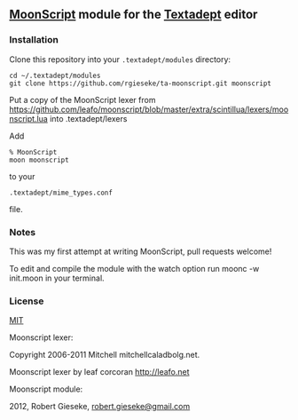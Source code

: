 ## [MoonScript](http://moonscript.org) module for the [Textadept](http://foicica.com/textadept/) editor

### Installation

Clone this repository into your `.textadept/modules` directory:

    cd ~/.textadept/modules
    git clone https://github.com/rgieseke/ta-moonscript.git moonscript

Put a copy of the MoonScript lexer from
<https://github.com/leafo/moonscript/blob/master/extra/scintillua/lexers/moonscript.lua>
into
    .textadept/lexers

Add

    % MoonScript
    moon moonscript

to your

    .textadept/mime_types.conf

file.

### Notes

This was my first attempt at writing MoonScript, pull requests welcome!

To edit and compile the module with the watch option run
    moonc -w init.moon
in your terminal.

### License
[MIT](http://www.opensource.org/licenses/mit-license.php)

Moonscript lexer:

Copyright 2006-2011 Mitchell mitchell<att>caladbolg.net.

Moonscript lexer by leaf corcoran <http://leafo.net>

Moonscript module:

2012, Robert Gieseke, robert.gieseke@gmail.com

